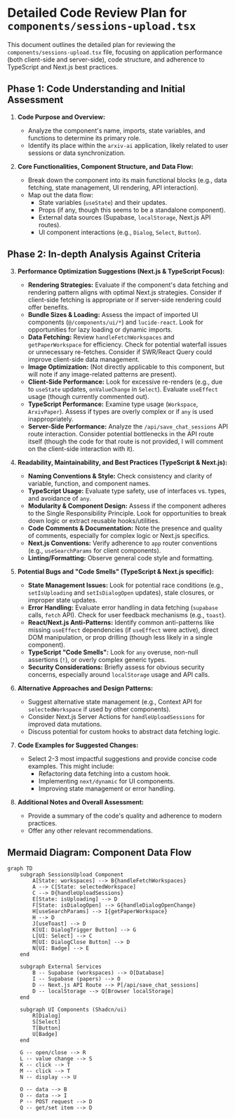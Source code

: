 # Detailed Code Review Plan for `components/sessions-upload.tsx`

This document outlines the detailed plan for reviewing the `components/sessions-upload.tsx` file, focusing on application performance (both client-side and server-side), code structure, and adherence to TypeScript and Next.js best practices.

## Phase 1: Code Understanding and Initial Assessment

1.  **Code Purpose and Overview:**
    *   Analyze the component's name, imports, state variables, and functions to determine its primary role.
    *   Identify its place within the `arxiv-ai` application, likely related to user sessions or data synchronization.

2.  **Core Functionalities, Component Structure, and Data Flow:**
    *   Break down the component into its main functional blocks (e.g., data fetching, state management, UI rendering, API interaction).
    *   Map out the data flow:
        *   State variables (`useState`) and their updates.
        *   Props (if any, though this seems to be a standalone component).
        *   External data sources (Supabase, `localStorage`, Next.js API routes).
        *   UI component interactions (e.g., `Dialog`, `Select`, `Button`).

## Phase 2: In-depth Analysis Against Criteria

3.  **Performance Optimization Suggestions (Next.js & TypeScript Focus):**
    *   **Rendering Strategies:** Evaluate if the component's data fetching and rendering pattern aligns with optimal Next.js strategies. Consider if client-side fetching is appropriate or if server-side rendering could offer benefits.
    *   **Bundle Sizes & Loading:** Assess the impact of imported UI components (`@/components/ui/*`) and `lucide-react`. Look for opportunities for lazy loading or dynamic imports.
    *   **Data Fetching:** Review `handleFetchWorkspaces` and `getPaperWorkspace` for efficiency. Check for potential waterfall issues or unnecessary re-fetches. Consider if SWR/React Query could improve client-side data management.
    *   **Image Optimization:** (Not directly applicable to this component, but will note if any image-related patterns are present).
    *   **Client-Side Performance:** Look for excessive re-renders (e.g., due to `useState` updates, `onValueChange` in `Select`). Evaluate `useEffect` usage (though currently commented out).
    *   **TypeScript Performance:** Examine type usage (`Workspace`, `ArxivPaper`). Assess if types are overly complex or if `any` is used inappropriately.
    *   **Server-Side Performance:** Analyze the `/api/save_chat_sessions` API route interaction. Consider potential bottlenecks in the API route itself (though the code for that route is not provided, I will comment on the client-side interaction with it).

4.  **Readability, Maintainability, and Best Practices (TypeScript & Next.js):**
    *   **Naming Conventions & Style:** Check consistency and clarity of variable, function, and component names.
    *   **TypeScript Usage:** Evaluate type safety, use of interfaces vs. types, and avoidance of `any`.
    *   **Modularity & Component Design:** Assess if the component adheres to the Single Responsibility Principle. Look for opportunities to break down logic or extract reusable hooks/utilities.
    *   **Code Comments & Documentation:** Note the presence and quality of comments, especially for complex logic or Next.js specifics.
    *   **Next.js Conventions:** Verify adherence to `app` router conventions (e.g., `useSearchParams` for client components).
    *   **Linting/Formatting:** Observe general code style and formatting.

5.  **Potential Bugs and "Code Smells" (TypeScript & Next.js specific):**
    *   **State Management Issues:** Look for potential race conditions (e.g., `setIsUploading` and `setIsDialogOpen` updates), stale closures, or improper state updates.
    *   **Error Handling:** Evaluate error handling in data fetching (`supabase` calls, `fetch` API). Check for user feedback mechanisms (e.g., `toast`).
    *   **React/Next.js Anti-Patterns:** Identify common anti-patterns like missing `useEffect` dependencies (if `useEffect` were active), direct DOM manipulation, or prop drilling (though less likely in a single component).
    *   **TypeScript "Code Smells":** Look for `any` overuse, non-null assertions (`!`), or overly complex generic types.
    *   **Security Considerations:** Briefly assess for obvious security concerns, especially around `localStorage` usage and API calls.

6.  **Alternative Approaches and Design Patterns:**
    *   Suggest alternative state management (e.g., Context API for `selectedWorkspace` if used by other components).
    *   Consider Next.js Server Actions for `handleUploadSessions` for improved data mutations.
    *   Discuss potential for custom hooks to abstract data fetching logic.

7.  **Code Examples for Suggested Changes:**
    *   Select 2-3 most impactful suggestions and provide concise code examples. This might include:
        *   Refactoring data fetching into a custom hook.
        *   Implementing `next/dynamic` for UI components.
        *   Improving state management or error handling.

8.  **Additional Notes and Overall Assessment:**
    *   Provide a summary of the code's quality and adherence to modern practices.
    *   Offer any other relevant recommendations.

## Mermaid Diagram: Component Data Flow

```mermaid
graph TD
    subgraph SessionsUpload Component
        A[State: workspaces] --> B{handleFetchWorkspaces}
        A --> C[State: selectedWorkspace]
        C --> D{handleUploadSessions}
        E[State: isUploading] --> D
        F[State: isDialogOpen] --> G{handleDialogOpenChange}
        H[useSearchParams] --> I{getPaperWorkspace}
        H --> D
        J[useToast] --> D
        K[UI: DialogTrigger Button] --> G
        L[UI: Select] --> C
        M[UI: DialogClose Button] --> D
        N[UI: Badge] --> E
    end

    subgraph External Services
        B -- Supabase (workspaces) --> O[Database]
        I -- Supabase (papers) --> O
        D -- Next.js API Route --> P[/api/save_chat_sessions]
        D -- localStorage --> Q[Browser localStorage]
    end

    subgraph UI Components (Shadcn/ui)
        R[Dialog]
        S[Select]
        T[Button]
        U[Badge]
    end

    G -- open/close --> R
    L -- value change --> S
    K -- click --> T
    M -- click --> T
    N -- display --> U

    O -- data --> B
    O -- data --> I
    P -- POST request --> D
    Q -- get/set item --> D